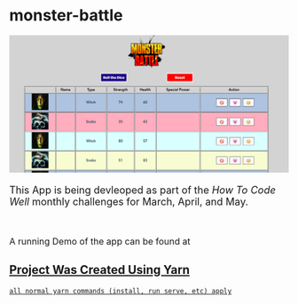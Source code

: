 # monster-battle

<img src="/src/assets/AppPreviewImage.png">

<p style="font-size: 18px">
This App is being devleoped as part of the <i>How To Code Well</i> monthly challenges for March, April, and May.
</p>
<br/>
<p style="font-size: 16px"> 
A running Demo of the app can be found at <a href="https://netlify.com/monster-battle>" />
</p>

## Project Was Created Using Yarn

```
all normal yarn commands (install, run serve, etc) apply
```
